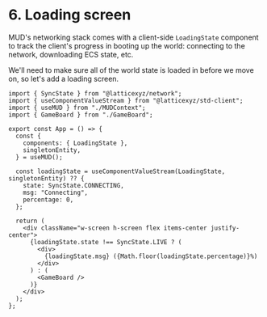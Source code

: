 # 6. Loading screen

MUD's networking stack comes with a client-side `LoadingState` component to track the client's progress in booting up the world: connecting to the network, downloading ECS state, etc.

We'll need to make sure all of the world state is loaded in before we move on, so let's add a loading screen.

```tsx !#1-3,7-16,20-26 packages/client/src/App.tsx
import { SyncState } from "@latticexyz/network";
import { useComponentValueStream } from "@latticexyz/std-client";
import { useMUD } from "./MUDContext";
import { GameBoard } from "./GameBoard";

export const App = () => {
  const {
    components: { LoadingState },
    singletonEntity,
  } = useMUD();

  const loadingState = useComponentValueStream(LoadingState, singletonEntity) ?? {
    state: SyncState.CONNECTING,
    msg: "Connecting",
    percentage: 0,
  };

  return (
    <div className="w-screen h-screen flex items-center justify-center">
      {loadingState.state !== SyncState.LIVE ? (
        <div>
          {loadingState.msg} ({Math.floor(loadingState.percentage)}%)
        </div>
      ) : (
        <GameBoard />
      )}
    </div>
  );
};
```
